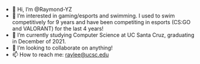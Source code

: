 - 👋 Hi, I’m @Raymond-YZ
- 👀 I’m interested in gaming/esports and swimming. I used to swim competitively for 9 years and have been competiting in esports (CS:GO and VALORANT) for the last 4 years!
- 🌱 I’m currently studying Computer Science at UC Santa Cruz, graduating in December of 2021.
- 💞️ I’m looking to collaborate on anything!
- 📫 How to reach me: raylee@ucsc.edu

<!---
Raymond-YZ/Raymond-YZ is a ✨ special ✨ repository because its `README.md` (this file) appears on your GitHub profile.
You can click the Preview link to take a look at your changes.
--->
